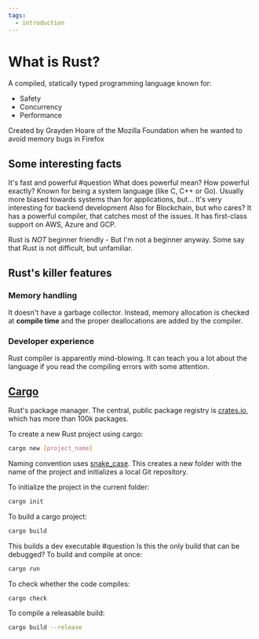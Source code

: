 ```yaml
---
tags:
  - introduction
---
```

# What is Rust?
A compiled, statically typed programming language known for:
- Safety
- Concurrency
- Performance

Created by Grayden Hoare of the Mozilla Foundation when he wanted to avoid memory bugs in Firefox
## Some interesting facts
It's fast and powerful #question What does powerful mean? How powerful exactly? 
Known for being a system language (like C, C++ or Go).
Usually more biased towards systems than for applications, but...
It's very interesting for backend development
Also for Blockchain, but who cares?
It has a powerful compiler, that catches most of the issues.
It has first-class support on AWS, Azure and GCP.

Rust is *NOT* beginner friendly - But I'm not a beginner anyway.
Some say that Rust is not difficult, but unfamiliar.
## Rust's killer features
### Memory handling
It doesn't have a garbage collector. Instead, memory allocation is checked at **compile time** and the proper deallocations are added by the compiler.
### Developer experience
Rust compiler is apparently mind-blowing. It can teach you a lot about the language if you read the compiling errors with some attention.
## [Cargo](https://doc.rust-lang.org/cargo/guide/dependencies.html)
Rust's package manager.
The central, public package registry is [crates.io](https://crates.io), which has more than 100k packages.

To create a new Rust project using cargo:
```sh
cargo new [project_name]
```
Naming convention uses [snake_case](https://en.wikipedia.org/wiki/Snake_case).
This creates a new folder with the name of the project and initializes a local Git repository.

To initialize the project in the current folder:
```sh
cargo init
```
To build a cargo project:
```sh
cargo build
```
This builds a dev executable #question Is this the only build that can be debugged?
To build and compile at once:
```sh
cargo run
```
To check whether the code compiles:
```sh
cargo check
```
To compile a releasable build:
```sh
cargo build --release
```
